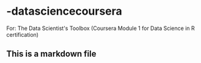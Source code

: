 # -datasciencecoursera
For: The Data Scientist's Toolbox (Coursera Module 1 for Data Science in R certification)


## This is a markdown file

